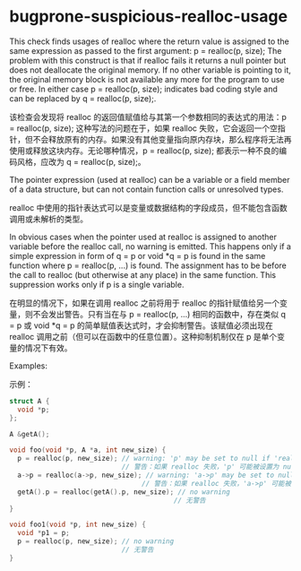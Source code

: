 # bugprone-suspicious-realloc-usage

This check finds usages of realloc where the return value is assigned to the same expression as passed to the first argument: p = realloc(p, size); The problem with this construct is that if realloc fails it returns a null pointer but does not deallocate the original memory. If no other variable is pointing to it, the original memory block is not available any more for the program to use or free. In either case p = realloc(p, size); indicates bad coding style and can be replaced by q = realloc(p, size);.

该检查会发现将 realloc 的返回值赋值给与其第一个参数相同的表达式的用法：p = realloc(p, size); 这种写法的问题在于，如果 realloc 失败，它会返回一个空指针，但不会释放原有的内存。如果没有其他变量指向原内存块，那么程序将无法再使用或释放这块内存。无论哪种情况，p = realloc(p, size); 都表示一种不良的编码风格，应改为 q = realloc(p, size);。

The pointer expression (used at realloc) can be a variable or a field member of a data structure, but can not contain function calls or unresolved types.

realloc 中使用的指针表达式可以是变量或数据结构的字段成员，但不能包含函数调用或未解析的类型。

In obvious cases when the pointer used at realloc is assigned to another variable before the realloc call, no warning is emitted. This happens only if a simple expression in form of q = p or void \*q = p is found in the same function where p = realloc(p, ...) is found. The assignment has to be before the call to realloc (but otherwise at any place) in the same function. This suppression works only if p is a single variable.

在明显的情况下，如果在调用 realloc 之前将用于 realloc 的指针赋值给另一个变量，则不会发出警告。只有当在与 p = realloc(p, ...) 相同的函数中，存在类似 q = p 或 void \*q = p 的简单赋值表达式时，才会抑制警告。该赋值必须出现在 realloc 调用之前（但可以在函数中的任意位置）。这种抑制机制仅在 p 是单个变量的情况下有效。

Examples:

示例：

```c++
struct A {
  void *p;
};

A &getA();

void foo(void *p, A *a, int new_size) {
  p = realloc(p, new_size); // warning: 'p' may be set to null if 'realloc' fails, which may result in a leak of the original buffer
                            // 警告：如果 realloc 失败，'p' 可能被设置为 null，这可能导致原始缓冲区泄漏
  a->p = realloc(a->p, new_size); // warning: 'a->p' may be set to null if 'realloc' fails, which may result in a leak of the original buffer
                                 // 警告：如果 realloc 失败，'a->p' 可能被设置为 null，这可能导致原始缓冲区泄漏
  getA().p = realloc(getA().p, new_size); // no warning
                                         // 无警告
}

void foo1(void *p, int new_size) {
  void *p1 = p;
  p = realloc(p, new_size); // no warning
                            // 无警告
}
```
